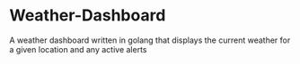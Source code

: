 # Weather-Dashboard
A weather dashboard written in golang that displays the current weather for a given location and any active alerts
